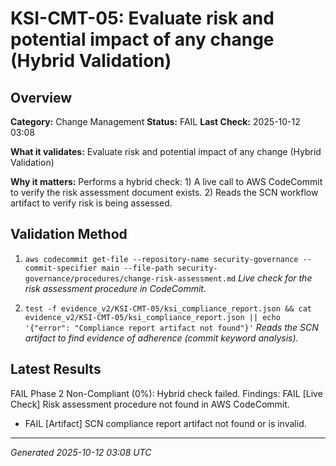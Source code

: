 # KSI-CMT-05: Evaluate risk and potential impact of any change (Hybrid Validation)

## Overview

**Category:** Change Management
**Status:** FAIL
**Last Check:** 2025-10-12 03:08

**What it validates:** Evaluate risk and potential impact of any change (Hybrid Validation)

**Why it matters:** Performs a hybrid check: 1) A live call to AWS CodeCommit to verify the risk assessment document exists. 2) Reads the SCN workflow artifact to verify risk is being assessed.

## Validation Method

1. `aws codecommit get-file --repository-name security-governance --commit-specifier main --file-path security-governance/procedures/change-risk-assessment.md`
   *Live check for the risk assessment procedure in CodeCommit.*

2. `test -f evidence_v2/KSI-CMT-05/ksi_compliance_report.json && cat evidence_v2/KSI-CMT-05/ksi_compliance_report.json || echo '{"error": "Compliance report artifact not found"}'`
   *Reads the SCN artifact to find evidence of adherence (commit keyword analysis).*

## Latest Results

FAIL Phase 2 Non-Compliant (0%): Hybrid check failed. Findings: FAIL [Live Check] Risk assessment procedure not found in AWS CodeCommit.
- FAIL [Artifact] SCN compliance report artifact not found or is invalid.

---
*Generated 2025-10-12 03:08 UTC*
